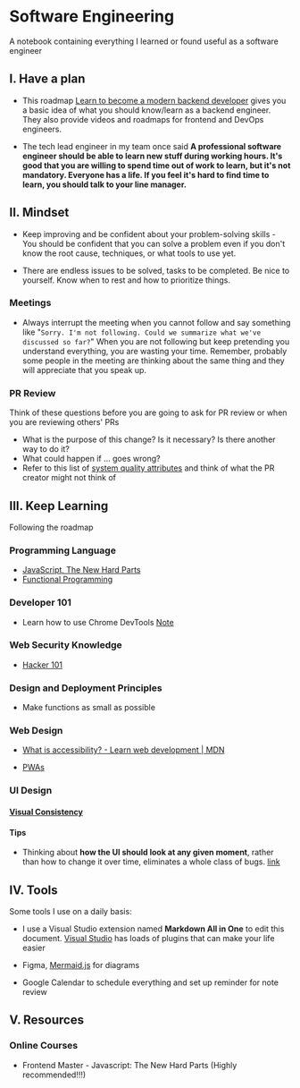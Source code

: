# Software Engineering

A notebook containing everything I learned or found useful as a software engineer

## I. Have a plan

- This roadmap [Learn to become a modern backend developer](https://roadmap.sh/backend) gives you a basic idea of what you should know/learn as a backend engineer. They also provide videos and roadmaps for frontend and DevOps engineers.

- The tech lead engineer in my team once said **A professional software engineer should be able to learn new stuff during working hours. It's good that you are willing to spend time out of work to learn, but it's not mandatory. Everyone has a life. If you feel it's hard to find time to learn, you should talk to your line manager.**

## II. Mindset

- Keep improving and be confident about your problem-solving skills - You should be confident that you can solve a problem even if you don't know the root cause, techniques, or what tools to use yet.

- There are endless issues to be solved, tasks to be completed. Be nice to yourself. Know when to rest and how to prioritize things.

### Meetings

- Always interrupt the meeting when you cannot follow and say something like "`Sorry. I'm not following. Could we summarize what we've discussed so far?`" When you are not following but keep pretending you understand everything, you are wasting your time. Remember, probably some people in the meeting are thinking about the same thing and they will appreciate that you speak up.

### PR Review

Think of these questions before you are going to ask for PR review or when you are reviewing others' PRs

- What is the purpose of this change? Is it necessary? Is there another way to do it?
- What could happen if ... goes wrong?
- Refer to this list of [system quality attributes](https://en.wikipedia.org/wiki/List_of_system_quality_attributes) and think of what the PR creator might not think of

## III. Keep Learning

Following the roadmap

### Programming Language

- [JavaScript, The New Hard Parts](./notes/JavaScript/the-new-hard-parts.md)
- [Functional Programming](./notes/JavaScript/functional-programming.md)

### Developer 101

- Learn how to use Chrome DevTools [Note](./notes/developer101.md)

### Web Security Knowledge

- [Hacker 101](./notes.hacker101.md)

### Design and Deployment Principles

- Make functions as small as possible

### Web Design

- [What is accessibility? - Learn web development | MDN](https://developer.mozilla.org/en-US/docs/Learn/Accessibility/What_is_accessibility)

- [PWAs](./notes/progressive-web-apps.md)

### UI Design

#### [Visual Consistency](https://uxpin.medium.com/web-ui-design-for-the-human-eye-principles-of-visual-consistency-part-2-7b5d8b647602https://uxpin.medium.com/web-ui-design-for-the-human-eye-principles-of-visual-consistency-part-2-7b5d8b647602)

#### Tips

- Thinking about **how the UI should look at any given moment**, rather than how to change it over time, eliminates a whole class of bugs. [link](https://reactjs.org/docs/rendering-elements.html)

## IV. Tools

Some tools I use on a daily basis:

- I use a Visual Studio extension named **Markdown All in One** to edit this document. [Visual Studio](https://visualstudio.microsoft.com/) has loads of plugins that can make your life easier

- Figma, [Mermaid.js](https://mermaid-js.github.io/mermaid/#/) for diagrams

- Google Calendar to schedule everything and set up reminder for note review

## V. Resources

### Online Courses

- Frontend Master - Javascript: The New Hard Parts (Highly recommended!!!)
